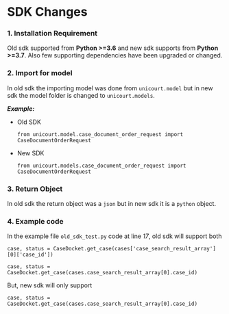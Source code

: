 # SDK Changes
### 1. Installation Requirement
Old sdk supported from **Python >=3.6** and new sdk supports from **Python >=3.7**. Also few supporting dependencies have been upgraded or changed.
### 2. Import for model
In old sdk the importing model was done from ```unicourt.model``` but in new sdk the model folder is changed to ```unicourt.models```.

***Example:***
*   Old SDK
    ```
    from unicourt.model.case_document_order_request import CaseDocumentOrderRequest
    ```
*   New SDK
    ```
    from unicourt.models.case_document_order_request import CaseDocumentOrderRequest
    ```
### 3. Return Object
In old sdk the return object was a ```json``` but in new sdk it is a ```python``` object.
### 4. Example code
In the example file ```old_sdk_test.py``` code at line *17*, old sdk will support both
```
case, status = CaseDocket.get_case(cases['case_search_result_array'][0]['case_id'])
```
```
case, status = CaseDocket.get_case(cases.case_search_result_array[0].case_id)
```
But, new sdk will only support
```
case, status = CaseDocket.get_case(cases.case_search_result_array[0].case_id)
```
